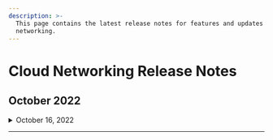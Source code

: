 ```yaml
---
description: >-
  This page contains the latest release notes for features and updates to cloud
  networking.
---
```


# Cloud Networking Release Notes

## **October 2022**

<details>

<summary>October 16, 2022</summary>

#### Added new access point type – VPC (Virtual Private Cloud)

You can add a VPC as an access point in your cloud router. Please plan the IP ranges of your subnets reasonably in advance in case of abnormal connection.

</details>

****
